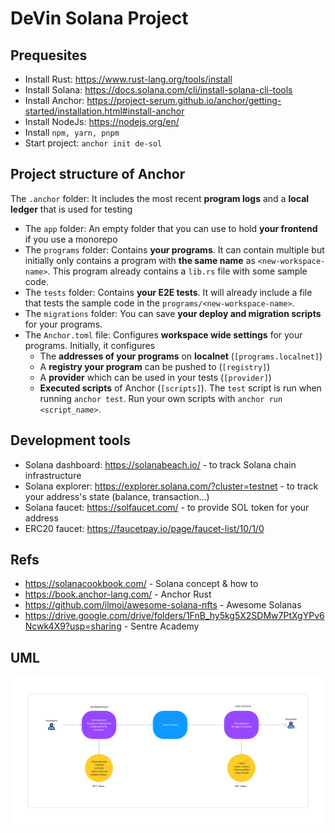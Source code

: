 # DeVin Solana Project
## Prequesites

- Install Rust: https://www.rust-lang.org/tools/install
- Install Solana: https://docs.solana.com/cli/install-solana-cli-tools
- Install Anchor: https://project-serum.github.io/anchor/getting-started/installation.html#install-anchor
- Install NodeJs: https://nodejs.org/en/
- Install `npm, yarn, pnpm`
- Start project: `anchor init de-sol`

## Project structure of Anchor
   The `.anchor` folder: It includes the most recent **program logs** and a **local ledger** that is used for testing
-   The `app` folder: An empty folder that you can use to hold **your frontend** if you use a monorepo
-   The `programs` folder: Contains **your programs**. It can contain multiple but initially only contains a program with **the same name** as `<new-workspace-name>`. This program already contains a `lib.rs` file with some sample code.
-   The `tests` folder: Contains **your E2E tests**. It will already include a file that tests the sample code in the `programs/<new-workspace-name>`.
-   The `migrations` folder: You can save **your deploy and migration scripts** for your programs.
-   The `Anchor.toml` file: Configures **workspace wide settings** for your programs. Initially, it configures
    -   The **addresses of your programs** on **localnet** (`[programs.localnet]`)
    -   A **registry your program** can be pushed to (`[registry]`)
    -   A **provider** which can be used in your tests (`[provider]`)
    -   **Executed scripts** of Anchor (`[scripts]`). The `test` script is run when running `anchor test`. Run your own scripts with `anchor run <script_name>`.

## Development tools
- Solana dashboard: https://solanabeach.io/ - to track Solana chain infrastructure
- Solana explorer: https://explorer.solana.com/?cluster=testnet - to track your address's state (balance, transaction...)
- Solana faucet: https://solfaucet.com/ - to provide SOL token for your address
- ERC20 faucet: https://faucetpay.io/page/faucet-list/10/1/0

## Refs
- https://solanacookbook.com/ - Solana concept & how to
- https://book.anchor-lang.com/ - Anchor Rust
- https://github.com/ilmoi/awesome-solana-nfts - Awesome Solanas
- https://drive.google.com/drive/folders/1FnB_hy5kg5X2SDMw7PtXgYPv6Ncwk4X9?usp=sharing - Sentre Academy

## UML
<img src="./assets/UML.png" style="border-radius: 5px"/>
